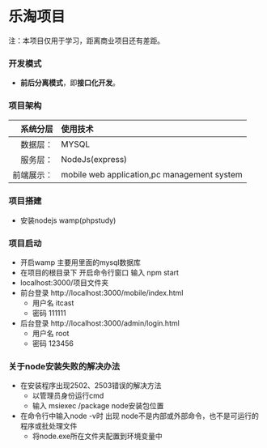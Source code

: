 # 乐淘项目

注：本项目仅用于学习，距离商业项目还有差距。

### 开发模式

- **前后分离模式**，即**接口化开发**。


### 项目架构

|  系统分层 | 使用技术                                     |
| ----: | :--------------------------------------- |
|  数据层： | MYSQL                                    |
|  服务层： | NodeJs(express)                          |
| 前端展示： | mobile web application,pc management system |

### 项目搭建

- 安装nodejs wamp(phpstudy) 

### 项目启动

- 开启wamp 主要用里面的mysql数据库
- 在项目的根目录下 开启命令行窗口 输入 npm start
- localhost:3000/项目文件夹
- 前台登录 http://localhost:3000/mobile/index.html
  - 用户名 itcast
  - 密码 111111
- 后台登录 http://localhost:3000/admin/login.html
  - 用户名 root
  - 密码 123456

### 关于node安装失败的解决办法

- 在安装程序出现2502、2503错误的解决方法
  - 以管理员身份运行cmd
  - 输入 msiexec /package node安装包位置
- 在命令行中输入node -v时 出现 node不是内部或外部命令，也不是可运行的程序或批处理文件
  - 将node.exe所在文件夹配置到环境变量中

